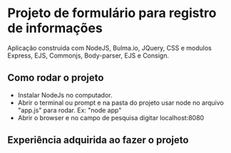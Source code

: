 # Projeto de formulário para registro de informações
Aplicação construida com NodeJS, Bulma.io, JQuery, CSS e modulos Express, EJS, Commonjs, Body-parser, EJS e Consign.

<h2>Como rodar o projeto </h2>
<ul>
  <li>
    Instalar NodeJs no computador.
  </li>
  <li>
    Abrir o terminal ou prompt e na pasta do projeto usar node no arquivo "app.js" para rodar. Ex: "node app"
  </li>
  <li>
    Abrir o browser e no campo de pesquisa digitar localhost:8080 
  </li>
</ul>
<h2>Experiência adquirida ao fazer o projeto</h2>
</hr>
